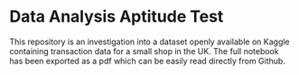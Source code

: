 # Data Analysis Aptitude Test

This repository is an investigation into a dataset openly available on Kaggle containing transaction data for a small shop in the UK. 
The full notebook has been exported as a pdf which can be easily read directly from Github.
